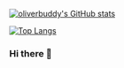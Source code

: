 
[![oliverbuddy's GitHub stats](https://github-readme-stats.vercel.app/api?username=oliverbuddy&show_icons=true&count_private=true&border_color=BLACK)](https://github.com/oliverbuddy)


[![Top Langs](https://github-readme-stats.vercel.app/api/top-langs/?username=oliverbuddy&layout=compact)](https://github.com/oliverbuddy)



### Hi there 👋

<!-- **oliverbuddy/oliverbuddy** is a ✨ _special_ ✨ repository because its `README.md` (this file) appears on your GitHub profile.

Here are some ideas to get you started:

- 🔭 I’m currently working on ...
- 🌱 I’m currently learning ...
- 👯 I’m looking to collaborate on ...
- 🤔 I’m looking for help with ...
- 💬 Ask me about ...
- 📫 How to reach me: ...
- 😄 Pronouns: ...
- ⚡ Fun fact: ...

-->




